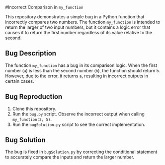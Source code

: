 #Incorrect Comparison in `my_function`

This repository demonstrates a simple bug in a Python function that incorrectly compares two numbers. The function `my_function` is intended to return the larger of two input numbers, but it contains a logic error that causes it to return the first number regardless of its value relative to the second.

## Bug Description

The function `my_function` has a bug in its comparison logic. When the first number (`a`) is less than the second number (`b`), the function should return `b`. However, due to the error, it returns `a`, resulting in incorrect outputs in certain cases.

## Bug Reproduction

1. Clone this repository.
2. Run the `bug.py` script.  Observe the incorrect output when calling `my_function(2, 5)`.
3. Run the `bugSolution.py` script to see the correct implementation.

## Bug Solution

The bug is fixed in `bugSolution.py` by correcting the conditional statement to accurately compare the inputs and return the larger number.